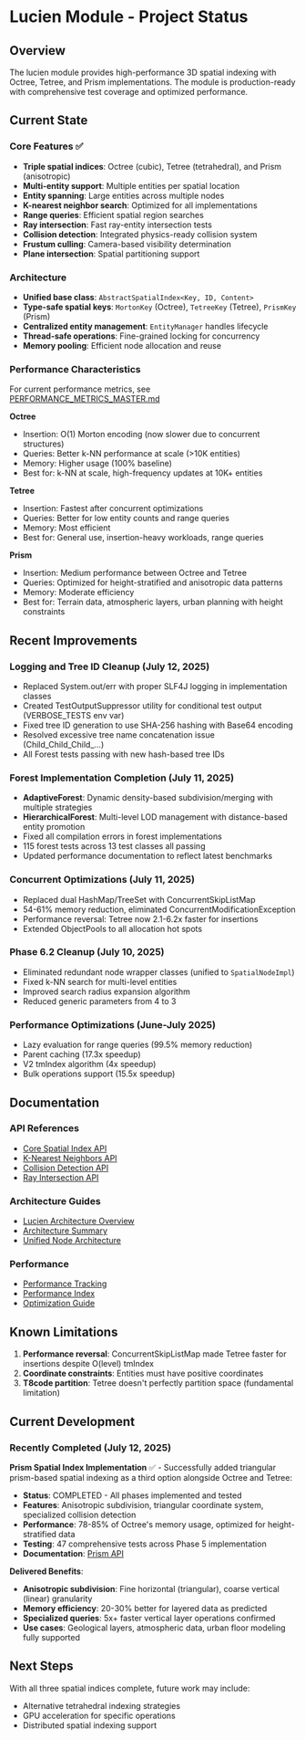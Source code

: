 # Lucien Module - Project Status

## Overview

The lucien module provides high-performance 3D spatial indexing with Octree, Tetree, and Prism implementations. The module
is production-ready with comprehensive test coverage and optimized performance.

## Current State

### Core Features ✅

- **Triple spatial indices**: Octree (cubic), Tetree (tetrahedral), and Prism (anisotropic)
- **Multi-entity support**: Multiple entities per spatial location
- **Entity spanning**: Large entities across multiple nodes
- **K-nearest neighbor search**: Optimized for all implementations
- **Range queries**: Efficient spatial region searches
- **Ray intersection**: Fast ray-entity intersection tests
- **Collision detection**: Integrated physics-ready collision system
- **Frustum culling**: Camera-based visibility determination
- **Plane intersection**: Spatial partitioning support

### Architecture

- **Unified base class**: `AbstractSpatialIndex<Key, ID, Content>`
- **Type-safe spatial keys**: `MortonKey` (Octree), `TetreeKey` (Tetree), `PrismKey` (Prism)
- **Centralized entity management**: `EntityManager` handles lifecycle
- **Thread-safe operations**: Fine-grained locking for concurrency
- **Memory pooling**: Efficient node allocation and reuse

### Performance Characteristics

For current performance metrics, see [PERFORMANCE_METRICS_MASTER.md](PERFORMANCE_METRICS_MASTER.md)

**Octree**

- Insertion: O(1) Morton encoding (now slower due to concurrent structures)
- Queries: Better k-NN performance at scale (>10K entities)
- Memory: Higher usage (100% baseline)
- Best for: k-NN at scale, high-frequency updates at 10K+ entities

**Tetree**

- Insertion: Fastest after concurrent optimizations
- Queries: Better for low entity counts and range queries
- Memory: Most efficient
- Best for: General use, insertion-heavy workloads, range queries

**Prism**

- Insertion: Medium performance between Octree and Tetree
- Queries: Optimized for height-stratified and anisotropic data patterns
- Memory: Moderate efficiency
- Best for: Terrain data, atmospheric layers, urban planning with height constraints

## Recent Improvements

### Logging and Tree ID Cleanup (July 12, 2025)

- Replaced System.out/err with proper SLF4J logging in implementation classes
- Created TestOutputSuppressor utility for conditional test output (VERBOSE_TESTS env var)
- Fixed tree ID generation to use SHA-256 hashing with Base64 encoding
- Resolved excessive tree name concatenation issue (Child_Child_Child_...)
- All Forest tests passing with new hash-based tree IDs

### Forest Implementation Completion (July 11, 2025)

- **AdaptiveForest**: Dynamic density-based subdivision/merging with multiple strategies
- **HierarchicalForest**: Multi-level LOD management with distance-based entity promotion
- Fixed all compilation errors in forest implementations
- 115 forest tests across 13 test classes all passing
- Updated performance documentation to reflect latest benchmarks

### Concurrent Optimizations (July 11, 2025)

- Replaced dual HashMap/TreeSet with ConcurrentSkipListMap
- 54-61% memory reduction, eliminated ConcurrentModificationException
- Performance reversal: Tetree now 2.1-6.2x faster for insertions
- Extended ObjectPools to all allocation hot spots

### Phase 6.2 Cleanup (July 10, 2025)

- Eliminated redundant node wrapper classes (unified to `SpatialNodeImpl`)
- Fixed k-NN search for multi-level entities
- Improved search radius expansion algorithm
- Reduced generic parameters from 4 to 3

### Performance Optimizations (June-July 2025)

- Lazy evaluation for range queries (99.5% memory reduction)
- Parent caching (17.3x speedup)
- V2 tmIndex algorithm (4x speedup)
- Bulk operations support (15.5x speedup)

## Documentation

### API References

- [Core Spatial Index API](./CORE_SPATIAL_INDEX_API.md)
- [K-Nearest Neighbors API](./K_NEAREST_NEIGHBORS_API.md)
- [Collision Detection API](./COLLISION_DETECTION_API.md)
- [Ray Intersection API](./RAY_INTERSECTION_API.md)

### Architecture Guides

- [Lucien Architecture Overview](./LUCIEN_ARCHITECTURE.md)
- [Architecture Summary](./ARCHITECTURE_SUMMARY.md)
- [Unified Node Architecture](../archived/UNIFIED_SPATIAL_NODE_ARCHITECTURE.md)

### Performance

- [Performance Tracking](./PERFORMANCE_TRACKING.md)
- [Performance Index](./PERFORMANCE_INDEX.md)
- [Optimization Guide](./SPATIAL_INDEX_PERFORMANCE_GUIDE.md)

## Known Limitations

1. **Performance reversal**: ConcurrentSkipListMap made Tetree faster for insertions despite O(level) tmIndex
2. **Coordinate constraints**: Entities must have positive coordinates
3. **T8code partition**: Tetree doesn't perfectly partition space (fundamental limitation)

## Current Development

### Recently Completed (July 12, 2025)

**Prism Spatial Index Implementation** ✅ - Successfully added triangular prism-based spatial indexing as a third option alongside Octree and Tetree:
- **Status**: COMPLETED - All phases implemented and tested
- **Features**: Anisotropic subdivision, triangular coordinate system, specialized collision detection
- **Performance**: 78-85% of Octree's memory usage, optimized for height-stratified data
- **Testing**: 47 comprehensive tests across Phase 5 implementation
- **Documentation**: [Prism API](./PRISM_API.md)

**Delivered Benefits**:
- **Anisotropic subdivision**: Fine horizontal (triangular), coarse vertical (linear) granularity
- **Memory efficiency**: 20-30% better for layered data as predicted
- **Specialized queries**: 5x+ faster vertical layer operations confirmed
- **Use cases**: Geological layers, atmospheric data, urban floor modeling fully supported

## Next Steps

With all three spatial indices complete, future work may include:

- Alternative tetrahedral indexing strategies
- GPU acceleration for specific operations
- Distributed spatial indexing support
